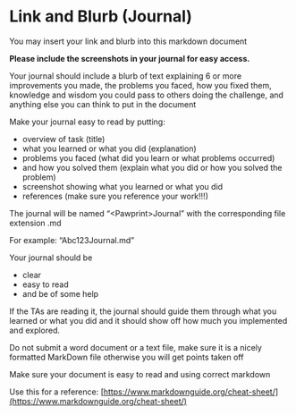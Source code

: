 # Link and Blurb (Journal) 

You may insert your link and blurb into this markdown document 

**Please include the screenshots in your journal for easy access.**

Your journal should include a blurb of text explaining 6 or more improvements you made, the problems you faced, how you fixed them, knowledge and wisdom you could pass to others doing the challenge, and anything else you can think to put in the document

Make your journal easy to read by putting: 

- overview of task (title)
- what you learned or what you did (explanation)
- problems you faced (what did you learn or what problems occurred)
- and how you solved them (explain what you did or how you solved the problem)
- screenshot showing what you learned or what you did 
- references (make sure you reference your work!!!)

The journal will be named “\<Pawprint\>Journal” with the corresponding file extension .md

For example: “Abc123Journal.md”

Your journal should be

- clear
- easy to read
- and be of some help

If the TAs are reading it, the journal should guide them through what you learned or what you did and it should show off how much you implemented and explored.

Do not submit a word document or a text file, make sure it is a nicely formatted MarkDown file otherwise you will get points taken off

Make sure your document is easy to read and using correct markdown

Use this for a reference: [https://www.markdownguide.org/cheat-sheet/](https://www.markdownguide.org/cheat-sheet/)
